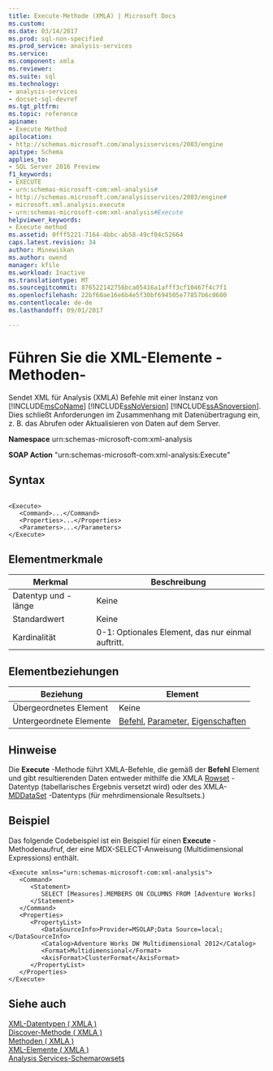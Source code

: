 ```yaml
---
title: Execute-Methode (XMLA) | Microsoft Docs
ms.custom: 
ms.date: 03/14/2017
ms.prod: sql-non-specified
ms.prod_service: analysis-services
ms.service: 
ms.component: xmla
ms.reviewer: 
ms.suite: sql
ms.technology:
- analysis-services
- docset-sql-devref
ms.tgt_pltfrm: 
ms.topic: reference
apiname:
- Execute Method
apilocation:
- http://schemas.microsoft.com/analysisservices/2003/engine
apitype: Schema
applies_to:
- SQL Server 2016 Preview
f1_keywords:
- EXECUTE
- urn:schemas-microsoft-com:xml-analysis#
- http://schemas.microsoft.com/analysisservices/2003/engine#
- microsoft.xml.analysis.execute
- urn:schemas-microsoft-com:xml-analysis#Execute
helpviewer_keywords:
- Execute method
ms.assetid: 0fff5221-7164-4bbc-ab58-49cf04c52664
caps.latest.revision: 34
author: Minewiskan
ms.author: owend
manager: kfile
ms.workload: Inactive
ms.translationtype: MT
ms.sourcegitcommit: 876522142756bca05416a1afff3cf10467f4c7f1
ms.openlocfilehash: 22bf60ae16e6b4e5f30bf694505e77857b6c0600
ms.contentlocale: de-de
ms.lasthandoff: 09/01/2017

---
```

# <a name="xml-elements---methods---execute"></a>Führen Sie die XML-Elemente - Methoden-
  Sendet XML für Analysis (XMLA) Befehle mit einer Instanz von [!INCLUDE[msCoName](../../includes/msconame-md.md)] [!INCLUDE[ssNoVersion](../../includes/ssnoversion-md.md)] [!INCLUDE[ssASnoversion](../../includes/ssasnoversion-md.md)]. Dies schließt Anforderungen im Zusammenhang mit Datenübertragung ein, z. B. das Abrufen oder Aktualisieren von Daten auf dem Server.  
  
 **Namespace** urn:schemas-microsoft-com:xml-analysis  
  
 **SOAP Action** "urn:schemas-microsoft-com:xml-analysis:Execute"  
  
## <a name="syntax"></a>Syntax  
  
```  
  
<Execute>  
   <Command>...</Command>  
   <Properties>...</Properties>  
   <Parameters>...</Parameters>  
</Execute>  
```  
  
## <a name="element-characteristics"></a>Elementmerkmale  
  
|Merkmal|Beschreibung|  
|--------------------|-----------------|  
|Datentyp und -länge|Keine|  
|Standardwert|Keine|  
|Kardinalität|0-1: Optionales Element, das nur einmal auftritt.|  
  
## <a name="element-relationships"></a>Elementbeziehungen  
  
|Beziehung|Element|  
|------------------|-------------|  
|Übergeordnetes Element|Keine|  
|Untergeordnete Elemente|[Befehl](../../analysis-services/xmla/xml-elements-properties/command-element-xmla.md), [Parameter](../../analysis-services/xmla/xml-elements-properties/parameters-element-xmla.md), [Eigenschaften](../../analysis-services/xmla/xml-elements-properties/properties-element-xmla.md)|  
  
## <a name="remarks"></a>Hinweise  
 Die **Execute** -Methode führt XMLA-Befehle, die gemäß der **Befehl** Element und gibt resultierenden Daten entweder mithilfe die XMLA [Rowset](../../analysis-services/xmla/xml-data-types/rowset-data-type-xmla.md) -Datentyp (tabellarisches Ergebnis versetzt wird) oder des XMLA- [MDDataSet](../../analysis-services/xmla/xml-data-types/mddataset-data-type-xmla.md) -Datentyps (für mehrdimensionale Resultsets.)  
  
## <a name="example"></a>Beispiel  
 Das folgende Codebeispiel ist ein Beispiel für einen **Execute** -Methodenaufruf, der eine MDX-SELECT-Anweisung (Multidimensional Expressions) enthält.  
  
```  
<Execute xmlns="urn:schemas-microsoft-com:xml-analysis">  
   <Command>  
      <Statement>  
         SELECT [Measures].MEMBERS ON COLUMNS FROM [Adventure Works]  
      </Statement>  
   </Command>  
   <Properties>  
      <PropertyList>  
         <DataSourceInfo>Provider=MSOLAP;Data Source=local;</DataSourceInfo>  
         <Catalog>Adventure Works DW Multidimensional 2012</Catalog>  
         <Format>Multidimensional</Format>  
         <AxisFormat>ClusterFormat</AxisFormat>  
      </PropertyList>  
   </Properties>  
</Execute>  
```  
  
## <a name="see-also"></a>Siehe auch  
 [XML-Datentypen &#40; XMLA &#41;](../../analysis-services/xmla/xml-data-types/xml-data-types-xmla.md)   
 [Discover-Methode &#40; XMLA &#41;](../../analysis-services/xmla/xml-elements-methods-discover.md)   
 [Methoden &#40; XMLA &#41;](../../analysis-services/xmla/xml-elements-methods.md)   
 [XML-Elemente &#40; XMLA &#41;](http://msdn.microsoft.com/library/40ab2360-efb6-4ba6-bf23-e84964e51008)   
 [Analysis Services-Schemarowsets](../../analysis-services/schema-rowsets/analysis-services-schema-rowsets.md)  
  
  

